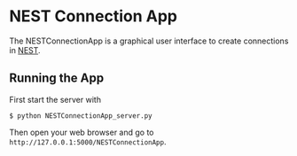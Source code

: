 # NEST Connection App

The NESTConnectionApp is a graphical user interface to create connections in [NEST](http://www.nest-simulator.org).

## Running the App

First start the server with

```
$ python NESTConnectionApp_server.py
```

Then open your web browser and go to `http://127.0.0.1:5000/NESTConnectionApp`.
